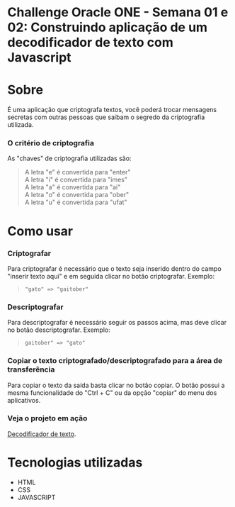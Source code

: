# Challenge Oracle ONE - Semana 01 e 02: Construindo aplicação de um decodificador de texto com Javascript

# Sobre
  É uma aplicação que criptografa textos, você poderá trocar mensagens secretas com outras pessoas que saibam o segredo da criptografia utilizada.
### O critério de criptografia
As "chaves" de criptografia utilizadas são: 
> A letra "e" é convertida para "enter"<br>
> A letra "i" é convertida para "imes"<br>
> A letra "a" é convertida para "ai"<br>
> A letra "o" é convertida para "ober"<br>
> A letra "u" é convertida para "ufat"


# Como usar

### Criptografar
Para criptografar é necessário que o texto seja inserido dentro do campo "inserir texto aqui" e em seguida clicar no botão criptografar.
Exemplo:

> `"gato" => "gaitober"`

### Descriptografar 
Para descriptografar é necessário seguir os passos acima, mas deve clicar no botão descriptografar.
Exemplo:
>`gaitober" => "gato"`

### Copiar o texto criptografado/descriptografado para a área de transferência
Para copiar o texto da saída basta clicar no botão copiar. O botão possui a mesma funcionalidade do "Ctrl + C" ou da opção "copiar" do menu dos aplicativos.

### Veja o projeto em ação
[Decodificador de texto](https://matheus-honorato.github.io/decodificador-de-texto/).


# Tecnologias utilizadas
- HTML
- CSS
- JAVASCRIPT
